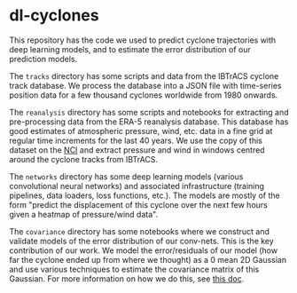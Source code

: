 # dl-cyclones

This repository has the code we used to predict cyclone trajectories with deep learning models, and to estimate the error distribution of our prediction models.

The `tracks` directory has some scripts and data from the IBTrACS cyclone track database. We process the database into a JSON file with time-series position data for a few thousand cyclones worldwide from 1980 onwards.

The `reanalysis` directory has some scripts and notebooks for extracting and pre-processing data from the ERA-5 reanalysis database. This database has good estimates of atmospheric pressure, wind, etc. data in a fine grid at regular time increments for the last 40 years. We use the copy of this dataset on the [NCI](https://nci.org.au/) and extract pressure and wind in windows centred around the cyclone tracks from IBTrACS.

The `networks` directory has some deep learning models (various convolutional neural networks) and associated infrastructure (training pipelines, data loaders, loss functions, etc.). The models are mostly of the form "predict the displacement of this cyclone over the next few hours given a heatmap of pressure/wind data".

The `covariance` directory has some notebooks where we construct and validate models of the error distribution of our conv-nets. This is the key contribution of our work. We model the error/residuals of our model (how far the cyclone ended up from where we thought) as a 0 mean 2D Gaussian and use various techniques to estimate the covariance matrix of this Gaussian. For more information on how we do this, see [this doc](https://docs.google.com/document/d/1wP4q-afFNYrirfg9QCk-P-SJyDBvk6dNOxfofFxIwpE/edit?usp=sharing).
